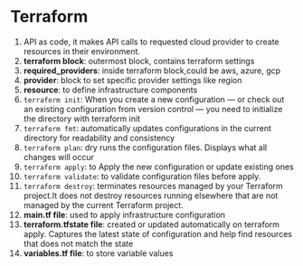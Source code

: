 # Terraform

1. API as code, it makes API calls to requested cloud provider to create resources in their environment.
2. **terraform block**: outermost block, contains terraform settings
3. **required_providers**: inside terraform block,could be aws, azure, gcp 
4. **provider**: block to set specific provider settings like region
5. **resource**: to define infrastructure components
6. `terraform init`: When you create a new configuration — or check out an existing configuration from version control — you need to initialize the directory with terraform init
7. `terraform fmt`: automatically updates configurations in the current directory for readability and consistency
8. `terraform plan`: dry runs the configuration files. Displays what all changes will occur
9. `terraform apply`: to Apply the new configuration or update existing ones
10. `terraform validate`: to validate configuration files before apply.
11. `terraform destroy`: terminates resources managed by your Terraform project.It does not destroy resources running elsewhere that are not managed by the current Terraform project.
12. **main.tf file**: used to apply infrastructure configuration
13. **terraform.tfstate file**: created or updated automatically on terraform apply. Captures the latest state of configuration and help find resources that does not match the state
14. **variables.tf file**: to store variable values